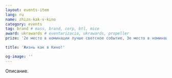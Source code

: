 ```yaml
---
layout: events-item
lang: ru
name: zhizn-kak-v-kino
category: events
tag: brand # mass, brand, corp, btl, mice
award: ukrawards # eventarizacia, ukrawards, propeller
prize: '2е место в номинации лучше светское событие, 3е место в номинации лучший культурный проект'

title: 'Жизнь как в Кино!'

og-image: ''
---
```


Описание.

